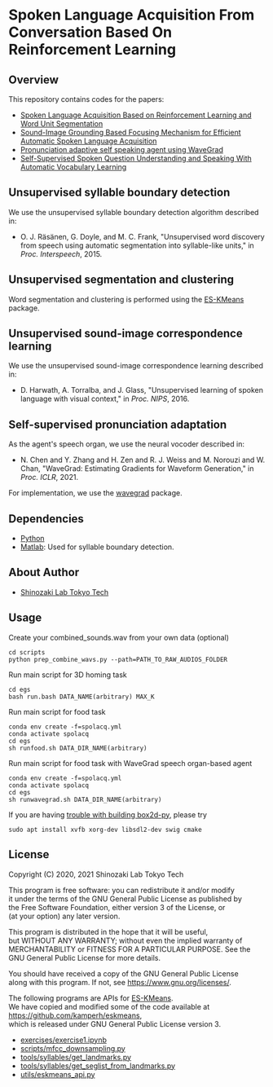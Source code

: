 Spoken Language Acquisition From Conversation Based On Reinforcement Learning
=====================================================



Overview
--------
This repository contains codes for the papers:

- [Spoken Language Acquisition Based on Reinforcement Learning and Word Unit Segmentation](https://ieeexplore.ieee.org/abstract/document/9053326)
- [Sound-Image Grounding Based Focusing Mechanism for Efficient Automatic Spoken Language Acquisition](http://www.interspeech2020.org/uploadfile/pdf/Thu-2-4-4.pdf)
- [Pronunciation adaptive self speaking agent using WaveGrad](https://aaai-sas-2022.github.io/)
- [Self-Supervised Spoken Question Understanding and Speaking With Automatic Vocabulary Learning](https://ieeexplore.ieee.org/abstract/document/9660413)


Unsupervised syllable boundary detection
----------------------------------------
We use the unsupervised syllable boundary detection algorithm described in:

- O. J. Räsänen, G. Doyle, and M. C. Frank, "Unsupervised word discovery from
  speech using automatic segmentation into syllable-like units," in *Proc.
  Interspeech*, 2015.


Unsupervised segmentation and clustering
----------------------------------------
Word segmentation and clustering is performed using the
[ES-KMeans](https://github.com/kamperh/eskmeans/tree/master/eskmeans) package. 


Unsupervised sound-image correspondence learning
------------------------------------------------
We use the unsupervised sound-image correspondence learning described in:

- D. Harwath, A. Torralba, and J. Glass,
  "Unsupervised learning of spoken language with visual context," in *Proc. NIPS*, 2016.


Self-supervised pronunciation adaptation
----------------------------------------
As the agent's speech organ, we use the neural vocoder described in:

- N. Chen and Y. Zhang and H. Zen and R. J. Weiss and M. Norouzi and W. Chan,
  "WaveGrad: Estimating Gradients for Waveform Generation," in *Proc. ICLR*, 2021.

For implementation, we use the [wavegrad](https://github.com/lmnt-com/wavegrad) package.


Dependencies
------------
- [Python](https://www.python.org/)
- [Matlab](https://www.mathworks.com/): Used for syllable boundary detection.


About Author
-------------
- [Shinozaki Lab Tokyo Tech](http://www.ts.ip.titech.ac.jp/)

Usage
-----
Create your combined_sounds.wav from your own data (optional)
```
cd scripts
python prep_combine_wavs.py --path=PATH_TO_RAW_AUDIOS_FOLDER
```
Run main script for 3D homing task
```
cd egs
bash run.bash DATA_NAME(arbitrary) MAX_K
```
Run main script for food task
```
conda env create -f=spolacq.yml
conda activate spolacq
cd egs
sh runfood.sh DATA_DIR_NAME(arbitrary)
```
Run main script for food task with WaveGrad speech organ-based agent
```
conda env create -f=spolacq.yml
conda activate spolacq
cd egs
sh runwavegrad.sh DATA_DIR_NAME(arbitrary)
```
If you are having [trouble with building box2d-py](https://github.com/openai/gym/issues/218), please try
```
sudo apt install xvfb xorg-dev libsdl2-dev swig cmake
```

License
-------
Copyright (C) 2020, 2021 Shinozaki Lab Tokyo Tech

This program is free software: you can redistribute it and/or modify  
it under the terms of the GNU General Public License as published by  
the Free Software Foundation, either version 3 of the License, or  
(at your option) any later version.

This program is distributed in the hope that it will be useful,  
but WITHOUT ANY WARRANTY; without even the implied warranty of  
MERCHANTABILITY or FITNESS FOR A PARTICULAR PURPOSE.  See the  
GNU General Public License for more details.

You should have received a copy of the GNU General Public License  
along with this program.  If not, see <https://www.gnu.org/licenses/>.


The following programs are APIs for [ES-KMeans](https://github.com/kamperh/eskmeans/tree/master/eskmeans).  
We have copied and modified some of the code available at
https://github.com/kamperh/eskmeans,  
which is released under GNU General Public License version 3.

- [exercises/exercise1.ipynb](exercises/exercise1.ipynb)
- [scripts/mfcc_downsampling.py](scripts/mfcc_downsampling.py)
- [tools/syllables/get_landmarks.py](tools/syllables/get_landmarks.py)
- [tools/syllables/get_seglist_from_landmarks.py](tools/syllables/get_seglist_from_landmarks.py)
- [utils/eskmeans_api.py](utils/eskmeans_api.py)